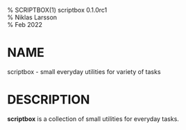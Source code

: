 % SCRIPTBOX(1) scriptbox 0.1.0rc1  
% Niklas Larsson  
% Feb 2022  

# NAME
scriptbox - small everyday utilities for variety of tasks

# DESCRIPTION
**scriptbox** is a collection of small utilities for everyday tasks.
